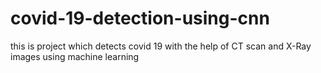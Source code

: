 # covid-19-detection-using-cnn
this is project which detects covid 19 with the help of CT scan and X-Ray images using machine learning
